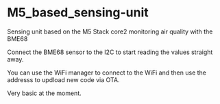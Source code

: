 # M5_based_sensing-unit
Sensing unit based on the M5 Stack core2 monitoring air quality with the BME68

Connect the BME68 sensor to the I2C to start reading the values straight away.

You can use the WiFi manager to connect to the WiFi and then use the addresss to updload new code via OTA.

Very basic at the moment.

